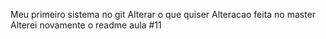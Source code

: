 Meu primeiro sistema no git
Alterar o que quiser
Alteracao feita no master
Alterei novamente o readme aula #11